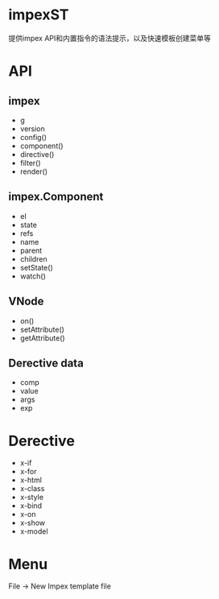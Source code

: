# impexST

提供impex API和内置指令的语法提示，以及快速模板创建菜单等

# API
## impex
* g
* version
* config()
* component()
* directive()
* filter()
* render()

## impex.Component
* el
* state
* refs
* name
* parent
* children
* setState()
* watch()

## VNode
* on()
* setAttribute()
* getAttribute()

## Derective data
* comp
* value
* args
* exp


# Derective
* x-if
* x-for
* x-html
* x-class
* x-style
* x-bind
* x-on
* x-show
* x-model

# Menu
File -> New Impex template file
